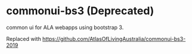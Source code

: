 # commonui-bs3 (Deprecated)
common ui for ALA webapps using bootstrap 3.

Replaced with https://github.com/AtlasOfLivingAustralia/commonui-bs3-2019
